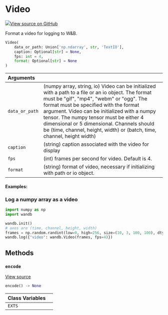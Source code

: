 # Video



[![](https://www.tensorflow.org/images/GitHub-Mark-32px.png)View source on GitHub](https://www.github.com/wandb/client/tree/latest/wandb/sdk/data_types.py#L1154-L1343)



Format a video for logging to W&B.

```python
Video(
    data_or_path: Union['np.ndarray', str, 'TextIO'],
    caption: Optional[str] = None,
    fps: int = 4,
    format: Optional[str] = None
)
```





| Arguments |  |
| :--- | :--- |
|  `data_or_path` |  (numpy array, string, io) Video can be initialized with a path to a file or an io object. The format must be "gif", "mp4", "webm" or "ogg". The format must be specified with the format argument. Video can be initialized with a numpy tensor. The numpy tensor must be either 4 dimensional or 5 dimensional. Channels should be (time, channel, height, width) or (batch, time, channel, height width) |
|  `caption` |  (string) caption associated with the video for display |
|  `fps` |  (int) frames per second for video. Default is 4. |
|  `format` |  (string) format of video, necessary if initializing with path or io object. |



#### Examples:

### Log a numpy array as a video
<!--yeadoc-test:log-video-numpy-->
```python
import numpy as np
import wandb

wandb.init()
# axes are (time, channel, height, width)
frames = np.random.randint(low=0, high=256, size=(10, 3, 100, 100), dtype=np.uint8)
wandb.log({"video": wandb.Video(frames, fps=4)})
```


## Methods

<h3 id="encode"><code>encode</code></h3>

[View source](https://www.github.com/wandb/client/tree/latest/wandb/sdk/data_types.py#L1234-L1271)

```python
encode() -> None
```








| Class Variables |  |
| :--- | :--- |
|  `EXTS`<a id="EXTS"></a> |   |

